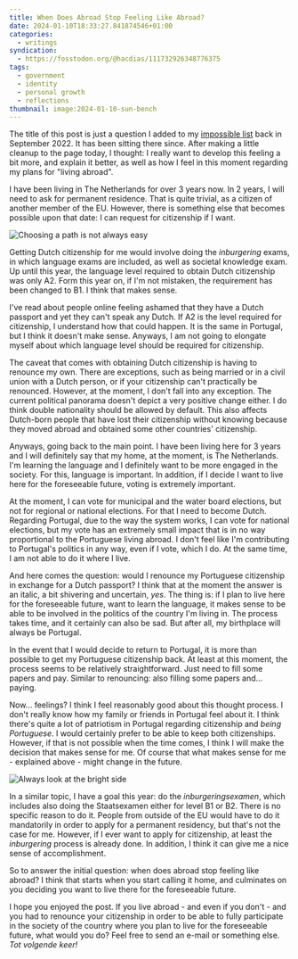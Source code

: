 ```yaml
---
title: When Does Abroad Stop Feeling Like Abroad?
date: 2024-01-10T18:33:27.841874546+01:00
categories:
  - writings
syndication:
  - https://fosstodon.org/@hacdias/111732926348776375
tags:
  - government
  - identity
  - personal growth
  - reflections
thumbnail: image:2024-01-10-sun-bench
---
```


The title of this post is just a question I added to my [impossible list](/impossible-list/) back in September 2022. It has been sitting there since. After making a little cleanup to the page today, I thought: I really want to develop this feeling a bit more, and explain it better, as well as how I feel in this moment regarding my plans for "living abroad".

<!--more-->

I have been living in The Netherlands for over 3 years now. In 2 years, I will need to ask for permanent residence. That is quite trivial, as a citizen of another member of the EU. However, there is something else that becomes possible upon that date: I can request for citizenship if I want.

![Choosing a path is not always easy](image:2024-01-10-paths-to-choose)

Getting Dutch citizenship for me would involve doing the *inburgering* exams, in which language exams are included, as well as societal knowledge exam. Up until this year, the language level required to obtain Dutch citizenship was only A2. Form this year on, if I'm not mistaken, the requirement has been changed to B1. I think that makes sense.

I've read about people online feeling ashamed that they have a Dutch passport and yet they can't speak any Dutch. If A2 is the level required for citizenship, I understand how that could happen. It is the same in Portugal, but I think it doesn't make sense. Anyways, I am not going to elongate myself about which language level should be required for citizenship.

The caveat that comes with obtaining Dutch citizenship is having to renounce my own. There are exceptions, such as being married or in a civil union with a Dutch person, or if your citizenship can't practically be renounced. However, at the moment, I don't fall into any exception. The current political panorama doesn't depict a very positive change either. I do think double nationality should be allowed by default. This also affects Dutch-born people that have lost their citizenship without knowing because they moved abroad and obtained some other countries' citizenship.

Anyways, going back to the main point. I have been living here for 3 years and I will definitely say that my home, at the moment, is The Netherlands. I'm learning the language and I definitely want to be more engaged in the society. For this, language is important. In addition, if I decide I want to live here for the foreseeable future, voting is extremely important.

At the moment, I can vote for municipal and the water board elections, but not for regional or national elections. For that I need to become Dutch. Regarding Portugal, due to the way the system works, I can vote for national elections, but my vote has an extremely small impact that is in no way proportional to the Portuguese living abroad. I don't feel like I'm contributing to Portugal's politics in any way, even if I vote, which I do. At the same time, I am not able to do it where I live.

And here comes the question: would I renounce my Portuguese citizenship in exchange for a Dutch passport? I think that at the moment the answer is an italic, a bit shivering and uncertain, *yes*. The thing is: if I plan to live here for the foreseeable future, want to learn the language, it makes sense to be able to be involved in the politics of the country I'm living in. The process takes time, and it certainly can also be sad. But after all, my birthplace will always be Portugal.

In the event that I would decide to return to Portugal, it is more than possible to get my Portuguese citizenship back. At least at this moment, the process seems to be relatively straightforward. Just need to fill some papers and pay. Similar to renouncing: also filling some papers and... paying.

Now... feelings? I think I feel reasonably good about this thought process. I don't really know how my family or friends in Portugal feel about it. I think there's quite a lot of patriotism in Portugal regarding citizenship and *being Portuguese*. I would certainly prefer to be able to keep both citizenships. However, if that is not possible when the time comes, I think I will make the decision that makes sense for me. Of course that what makes sense for me - explained above - might change in the future.

![Always look at the bright side](image:2024-01-10-sun-bench)

In a similar topic, I have a goal this year: do the *inburgeringsexamen*, which includes also doing the Staatsexamen either for level B1 or B2. There is no specific reason to do it. People from outside of the EU would have to do it mandatorily in order to apply for a permanent residency, but that's not the case for me. However, if I ever want to apply for citizenship, at least the *inburgering* process is already done. In addition, I think it can give me a nice sense of accomplishment.

So to answer the initial question: when does abroad stop feeling like abroad? I think that starts when you start calling it home, and culminates on you deciding you want to live there for the foreseeable future.

I hope you enjoyed the post. If you live abroad - and even if you don't - and you had to renounce your citizenship in order to be able to fully participate in the society of the country where you plan to live for the foreseeable future, what would you do? Feel free to send an e-mail or something else. *Tot volgende keer!*
